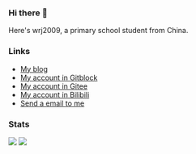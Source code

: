 ### Hi there 👋
Here's wrj2009, a primary school student from China. 

### Links
- [My blog](https://wrj2009.github.io)  
- [My account in Gitblock](https://gitblock.cn/Users/1112718)  
- [My account in Gitee](https://gitee.com/wrj2009)  
- [My account in Bilibili](https://space.bilibili.com/667011224)  
- [Send a email to me](mailto:wrj-2009@qq.com)  

### Stats
![](https://github-readme-stats.vercel.app/api?username=wrj2009&show_icons=true&bg_color=0d1117&text_color=c8d0d8&icon_color=58a5fe&hide_border=true)
![](https://github-readme-stats.vercel.app/api/top-langs/?username=wrj2009&bg_color=0d1117&text_color=c8d0d8&layout=compact&hide_border=true)

